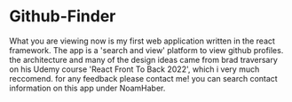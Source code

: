 # Github-Finder

What you are viewing now is my first web application written in the react framework.
The app is a 'search and view' platform to view github profiles.
the architecture and many of the design ideas came from brad traversary on his Udemy course
'React Front To Back 2022', which i very much reccomend. for any feedback please contact me!
you can search contact information on this app under NoamHaber.

